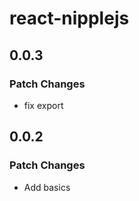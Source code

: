 # react-nipplejs

## 0.0.3

### Patch Changes

- fix export

## 0.0.2

### Patch Changes

- Add basics
